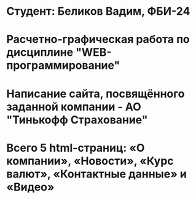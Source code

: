 # Студент: Беликов Вадим, ФБИ-24

# Расчетно-графическая работа по дисциплине "WEB-программирование"

# Написание сайта, посвящённого заданной компании - АО "Тинькофф Страхование"

# Всего 5 html-страниц: «О компании», «Новости», «Курс валют», «Контактные данные» и «Видео»
